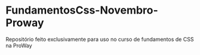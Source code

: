 # FundamentosCss-Novembro-Proway
Repositório feito exclusivamente para uso no curso de fundamentos de CSS na ProWay
